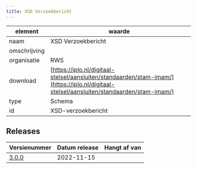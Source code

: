 ```yaml
---
title: XSD Verzoekbericht
---
```


|element|waarde|
|-----|------|
| naam  |XSD Verzoekbericht|
| omschrijving  ||
| organisatie  |RWS|
| download  | [https://iplo.nl/digitaal-stelsel/aansluiten/standaarden/stam-imam/](https://iplo.nl/digitaal-stelsel/aansluiten/standaarden/stam-imam/)|
| type  |Schema|
| id  |XSD-verzoekbericht|

## Releases

|Versienummer|Datum release|Hangt af van
|-------|-------|-----|
| [3.0.0](<https://iplo.nl/digitaal-stelsel/aansluiten/standaarden/stam-imam/>)|2022-11-15||

